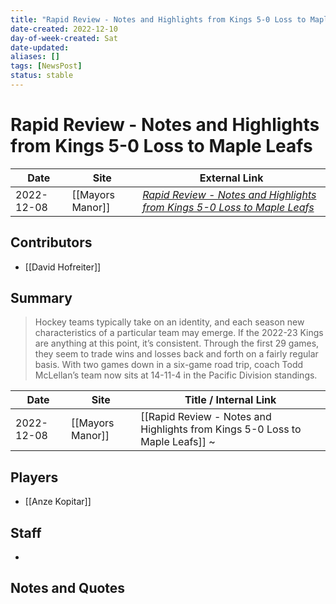 ```yaml
---
title: "Rapid Review - Notes and Highlights from Kings 5-0 Loss to Maple Leafs"
date-created: 2022-12-10
day-of-week-created: Sat
date-updated: 
aliases: []
tags: [NewsPost]
status: stable
---
```


# Rapid Review - Notes and Highlights from Kings 5-0 Loss to Maple Leafs

| Date       | Site             | External Link                                                                                                                                                                     |
| ---------- | ---------------- | --------------------------------------------------------------------------------------------------------------------------------------------------------------------------------- |
| 2022-12-08 | [[Mayors Manor]] | [*Rapid Review - Notes and Highlights from Kings 5-0 Loss to Maple Leafs*](https://mayorsmanor.com/2022/12/rapid-review-notes-and-highlights-from-kings-5-0-loss-to-maple-leafs/) |

## Contributors
- [[David Hofreiter]]

## Summary
> Hockey teams typically take on an identity, and each season new characteristics of a particular team may emerge. If the 2022-23 Kings are anything at this point, it’s consistent. Through the first 29 games, they seem to trade wins and losses back and forth on a fairly regular basis. With two games down in a six-game road trip, coach Todd McLellan’s team now sits at 14-11-4 in the Pacific Division standings.

| Date       | Site             | Title / Internal Link                                                                                                           |
| ---------- | ---------------- | ------------------------------------------------------------------------------------------------------------------------------- |
| 2022-12-08 | [[Mayors Manor]] | [[Rapid Review - Notes and Highlights from Kings 5-0 Loss to Maple Leafs]]                                                    ~ |

## Players
- [[Anze Kopitar]]

## Staff
- 

## Notes and Quotes
> 

